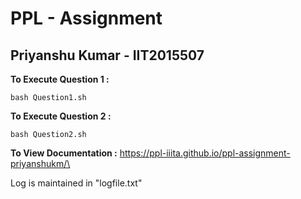 # PPL - Assignment
## Priyanshu Kumar - IIT2015507


**To Execute Question 1 :** 
```
bash Question1.sh
```

**To Execute Question 2 :**
```
bash Question2.sh
```

**To View Documentation :**
https://ppl-iiita.github.io/ppl-assignment-priyanshukm/\

Log is maintained in "logfile.txt"
